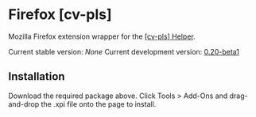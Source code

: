 Firefox [cv-pls]
================

Mozilla Firefox extension wrapper for the [[cv-pls] Helper][1].

Current stable version: *None*
Current development version: [0.20-beta1](https://github.com/downloads/cv-pls/ff-cv-pls/cv-pls_0.20-beta1.xpi)

Installation
------------

Download the required package above. Click Tools > Add-Ons and drag-and-drop the .xpi file onto the page to install.

[1]:https://github.com/cv-pls/cv-pls